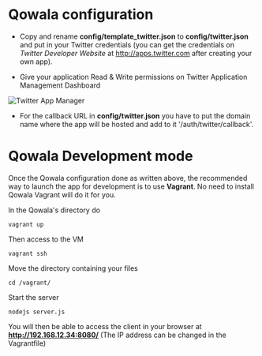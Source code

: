 # Qowala configuration

- Copy and rename **config/template_twitter.json** to **config/twitter.json** and put in your Twitter credentials (you can get the credentials on *Twitter Developer Website* at http://apps.twitter.com after creating your own app).

- Give your application Read & Write permissions on Twitter Application Management Dashboard

![Twitter App Manager](http://www.killiankemps.fr/data/images/qowala-live-twitter-settings.png)

- For the callback URL in **config/twitter.json** you have to put the domain name where the app will be hosted and add to it '/auth/twitter/callback'.

# Qowala Development mode
Once the Qowala configuration done as written above, the recommended way to launch the app for development is to use **Vagrant**. No need to install Qowala Vagrant will do it for you.

In the Qowala's directory do

    vagrant up

Then access to the VM

    vagrant ssh

Move the directory containing your files

    cd /vagrant/

Start the server

    nodejs server.js

You will then be able to access the client in your browser at **http://192.168.12.34:8080/** (The IP address can be changed in the Vagrantfile)
